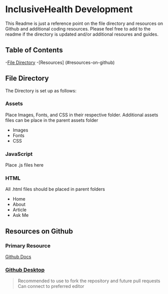 # InclusiveHealth Development 
This Readme is just a reference point on the file directory and resources on Github and additional coding resources. Please feel free to add to the readme if the directory is updated and/or additional resoures and guides. 
## Table of Contents 

-[File Directory](#file-directory)
-[Resources] (#resources-on-github)


## File Directory 
The Directory is set up as follows:

### Assets 
Place Images, Fonts, and CSS in their respective folder. Additional assets files can be place in the parent assets folder
- Images  
- Fonts 
- CSS 

### JavaScript 
Place .js files here 
### HTML 
All .html files should be placed in parent folders 
- Home
- About 
- Article 
- Ask Me

## Resources on Github 

### Primary Resource 
[Github Docs](https://docs.github.com/en)

### [Github Desktop](https://desktop.github.com/)
>Recommended to use to fork the repository and future pull requests 
>Can connect to preferred editor
